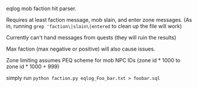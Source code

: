 eqlog mob faction hit parser.

Requires at least faction message, mob slain, and enter zone messages. (As in, running `grep 'faction\|slain\|entered` to clean up the file will work)

Currently can't hand messages from quests (they will ruin the results)

Max faction (max negative or positive) will also cause issues.

Zone limiting assumes PEQ scheme for mob NPC IDs (zone id * 1000 to zone id * 1000 + 999)


simply run `python faction.py eqlog_Foo_bar.txt > foobar.sql`
